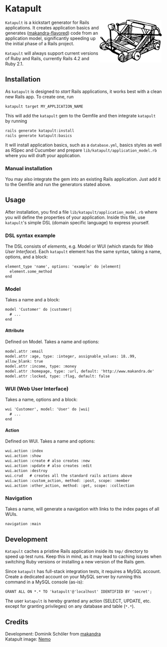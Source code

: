 # Katapult

<img src="katapult.png" width="200px" align="right" />


`Katapult` is a kickstart generator for Rails applications. It creates
application basics and generates ([makandra-flavored](https://leanpub.com/growing-rails))
code from an application model, significantly speeding up the initial phase
of a Rails project.

`Katapult` will always support current versions of Ruby and Rails, currently
Rails 4.2 and Ruby 2.1.


## Installation

As `katapult` is designed to *start* Rails applications, it works best with a
clean new Rails app. To create one, run

    katapult target MY_APPLICATION_NAME

This will add the `katapult` gem to the Gemfile and then integrate `katapult`
by running

    rails generate katapult:install
    rails generate katapult:basics


It will install application basics, such as a `database.yml`, basics styles as
well as RSpec and Cucumber and prepare `lib/katapult/application_model.rb`
where you will draft your application.

### Manual installation
You may also integrate the gem into an existing Rails application. Just add it to the Gemfile and run the generators stated above.


## Usage

After installation, you find a file `lib/katapult/application_model.rb` where
you will define the properties of your application. Inside this file, use
`katapult`'s simple DSL (domain specific language) to express yourself.


### DSL syntax example
The DSL consists of _elements_, e.g. Model or WUI (which stands for *Web User
Interface*). Each `katapult` element has the same syntax, taking a name,
options, and a block:

    element_type 'name', options: 'example' do |element|
      element.some_method
    end


### Model
Takes a name and a block:

    model 'Customer' do |customer|
      # ...
    end


#### Attribute
Defined on Model. Takes a name and options:

    model.attr :email
    model.attr :age, type: :integer, assignable_values: 18..99, allow_blank: true
    model.attr :income, type: :money
    model.attr :homepage, type: :url, default: 'http://www.makandra.de'
    model.attr :locked, type: :flag, default: false


### WUI (Web User Interface)
Takes a name, options and a block:

    wui 'Customer', model: 'User' do |wui|
      # ...
    end


#### Action
Defined on WUI. Takes a name and options:

    wui.action :index
    wui.action :show
    wui.action :create # also creates :new
    wui.action :update # also creates :edit
    wui.action :destroy
    wui.crud   # creates all the standard rails actions above
    wui.action :custom_action, method: :post, scope: :member
    wui.action :other_action, method: :get, scope: :collection


### Navigation
Takes a name, will generate a navigation with links to the index pages of all
WUIs.

    navigation :main


## Development

`Katapult` caches a pristine Rails application inside its `tmp/` directory to
speed up test runs. Keep this in mind, as it may lead to caching issues when
switching Ruby versions or installing a new version of the Rails gem.

Since `katapult` has full-stack integration tests, it requires a MySQL account.
Create a dedicated account on your MySQL server by running this command in a
MySQL console (as-is):

    GRANT ALL ON *.* TO 'katapult'@'localhost' IDENTIFIED BY 'secret';

The user `katapult` is hereby granted any action (SELECT, UPDATE, etc. except
for granting privileges) on any database and table (`*.*`).


## Credits

Development: Dominik Schöler from [makandra](makandra.com)<br />
Katapult image: [Nemo](http://pixabay.com/de/katapult-30061)
